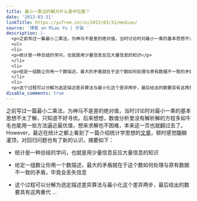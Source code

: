 ```yaml
---
title: 最小一乘法的解为什么是中位数？
date: '2013-03-31'
linkTitle: https://yufree.cn/cn/2013/03/31/median/
source: '博客 on Miao Yu | 于淼 '
description: |-
  <p>之前写过一篇最小二乘法，为神马不是差的绝对值，当时讨论时对最小一乘的基本思想不太了解，只知道不好寻优。后来想想，数值分析里没有解析解的方程多如牛毛也能用一些方法逼近最优值，想来求解也不困难，本来这一页也就翻过去了。However，最近在统计之都上看到了一篇介绍统计学思想的<a href="http://www.johnmyleswhite.com/notebook/2013/03/22/modes-medians-and-means-an-unifying-perspective/">文章</a>，顿时感觉醍醐灌顶，对回归问题也有了新的认识，摘要如下：</p>
  <ul>
  <li>
  <p>统计是一种总结的学问，也就是用少量信息反应大量信息的知识</p>
  </li>
  <li>
  <p>给定一组数让你用一个数描述，最大的矛盾就在于这个数如何处理与原有数据不一致的矛盾，毕竟会丢失信息</p>
  </li>
  <li>
  <p>这个过程可以分解为选定描述差异算法与最小化这个差异两步，最后给出的数要具有这两重代 ...
disable_comments: true
---
```

<p>之前写过一篇最小二乘法，为神马不是差的绝对值，当时讨论时对最小一乘的基本思想不太了解，只知道不好寻优。后来想想，数值分析里没有解析解的方程多如牛毛也能用一些方法逼近最优值，想来求解也不困难，本来这一页也就翻过去了。However，最近在统计之都上看到了一篇介绍统计学思想的<a href="http://www.johnmyleswhite.com/notebook/2013/03/22/modes-medians-and-means-an-unifying-perspective/">文章</a>，顿时感觉醍醐灌顶，对回归问题也有了新的认识，摘要如下：</p>
<ul>
<li>
<p>统计是一种总结的学问，也就是用少量信息反应大量信息的知识</p>
</li>
<li>
<p>给定一组数让你用一个数描述，最大的矛盾就在于这个数如何处理与原有数据不一致的矛盾，毕竟会丢失信息</p>
</li>
<li>
<p>这个过程可以分解为选定描述差异算法与最小化这个差异两步，最后给出的数要具有这两重代 ...